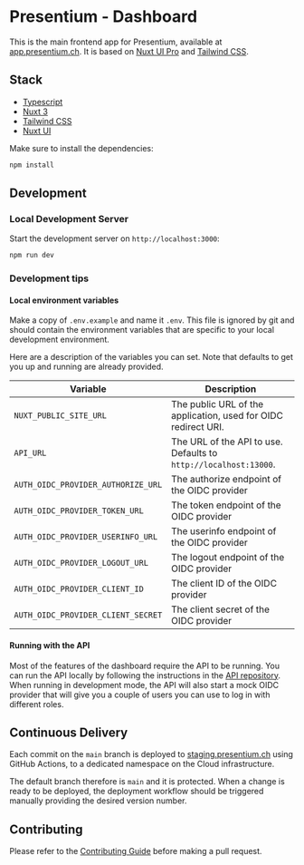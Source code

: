 # Presentium - Dashboard

This is the main frontend app for Presentium, available at [app.presentium.ch](https://app.presentium.ch).
It is based on [Nuxt UI Pro](https://ui.nuxt.com/pro) and [Tailwind CSS](https://tailwindcss.com/).

## Stack

- [Typescript](https://www.typescriptlang.org/)
- [Nuxt 3](https://nuxt.com/)
- [Tailwind CSS](https://tailwindcss.com/)
- [Nuxt UI](https://ui.nuxt.com/)

Make sure to install the dependencies:

```bash
npm install
```

## Development

### Local Development Server

Start the development server on `http://localhost:3000`:

```bash
npm run dev
```

### Development tips

#### Local environment variables

Make a copy of `.env.example` and name it `.env`. This file is ignored by git and should contain the environment
variables that are specific to your local development environment.

Here are a description of the variables you can set. Note that defaults to get you up and running are already provided.

| Variable                           | Description                                                      |
| ---------------------------------- | ---------------------------------------------------------------- |
| `NUXT_PUBLIC_SITE_URL`             | The public URL of the application, used for OIDC redirect URI.   |
| `API_URL`                          | The URL of the API to use. Defaults to `http://localhost:13000`. |
| `AUTH_OIDC_PROVIDER_AUTHORIZE_URL` | The authorize endpoint of the OIDC provider                      |
| `AUTH_OIDC_PROVIDER_TOKEN_URL`     | The token endpoint of the OIDC provider                          |
| `AUTH_OIDC_PROVIDER_USERINFO_URL`  | The userinfo endpoint of the OIDC provider                       |
| `AUTH_OIDC_PROVIDER_LOGOUT_URL`    | The logout endpoint of the OIDC provider                         |
| `AUTH_OIDC_PROVIDER_CLIENT_ID`     | The client ID of the OIDC provider                               |
| `AUTH_OIDC_PROVIDER_CLIENT_SECRET` | The client secret of the OIDC provider                           |

#### Running with the API

Most of the features of the dashboard require the API to be running. You can run the API locally by following the
instructions in the [API repository](https://github.com/presentium/api). When running in development mode, the API
will also start a mock OIDC provider that will give you a couple of users you can use to log in with different roles.

## Continuous Delivery

Each commit on the `main` branch is deployed to [staging.presentium.ch](https://staging.presentium.ch)
using GitHub Actions, to a dedicated namespace on the Cloud infrastructure.

The default branch therefore is `main` and it is protected. When a change is ready to be deployed,
the deployment workflow should be triggered manually providing the desired version number.

## Contributing

Please refer to the [Contributing Guide][contributing] before making a pull request.

[contributing]: https://github.com/presentium/meta/blob/main/CONTRIBUTING.md
